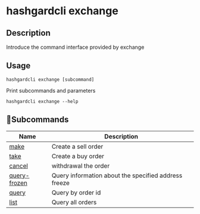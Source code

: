 # hashgardcli exchange

## Description

Introduce the command interface provided by exchange

## Usage

```shell
hashgardcli exchange [subcommand]
```

Print subcommands and parameters

```shell
hashgardcli exchange --help
```

## Subcommands

| Name                            | Description    |
| --------------------------------| ------------------------|
| [make](make.md)  | Create a sell order |
| [take](take.md)  | Create a buy order |
| [cancel](cancel.md)  | withdrawal the order|
| [query-frozen](query-frozen.md)  | Query information about the specified address freeze|
| [query](query.md)  | Query by order id|
| [list](list.md)  | Query all orders|
